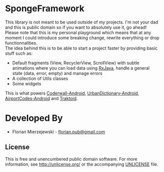 SpongeFramework
===================

This library is not meant to be used outside of my projects. I'm not your dad and this is public domain so if you want to absolutely use it, go ahead! Please note that this is my personal playground which means that at any moment I could introduce some breaking change, rewrite everything or drop functionnalities.  
The idea behind this is to be able to start a project faster by providing basic stuff such as:
- Default fragments (View, RecyclerView, ScrollView) with subtle animations where you can load data using [RxJava](https://github.com/ReactiveX/RxJava), handle a general state (data, error, empty) and manage errors
- A collection of Utils classes
- Some widgets

This is what powers [Coderwall-Android](https://github.com/florianmski/Coderwall-Android), [UrbanDictionary-Android](https://github.com/florianmski/UrbanDictionary-Android), [AirportCodes-Android](https://github.com/florianmski/AirportCodes-Android) and [Traktoid](https://github.com/florianmski/Traktoid).

Developed By
============

* Florian Mierzejewski - <florian.pub@gmail.com>

License
-------

This is free and unencumbered public domain software. For more information, see http://unlicense.org/ or the accompanying [UNLICENSE](UNLICENSE) file.
